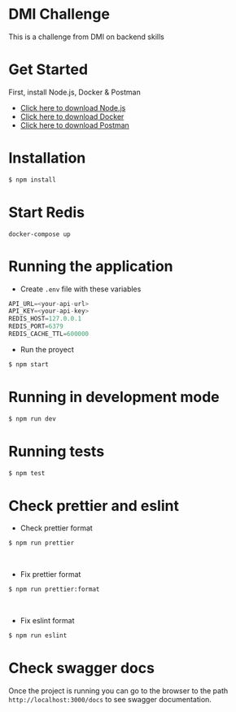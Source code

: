 # DMI Challenge
 
This is a challenge from DMI on backend skills

# Get Started
First, install Node.js, Docker & Postman

- [Click here to download Node.js](https://nodejs.org)
- [Click here to download Docker](https://docs.docker.com/desktop/mac/install/)
- [Click here to download Postman](https://www.postman.com/downloads/)

# Installation
```bash
$ npm install
```

# Start Redis
```
docker-compose up
```

# Running the application

- Create ``.env`` file with these variables
```js
API_URL=<your-api-url>
API_KEY=<your-api-key>
REDIS_HOST=127.0.0.1
REDIS_PORT=6379
REDIS_CACHE_TTL=600000
```

- Run the proyect
```bash
$ npm start
```

# Running in development mode
```bash
$ npm run dev
```

# Running tests
```bash
$ npm test
```

# Check prettier and eslint
- Check prettier format
```bash
$ npm run prettier
```
<br/>

- Fix prettier format
```bash
$ npm run prettier:format
```
<br/>

- Fix eslint format
```bash
$ npm run eslint
```

# Check swagger docs
Once the project is running you can go to the browser to the path ``http://localhost:3000/docs`` to see swagger documentation.
